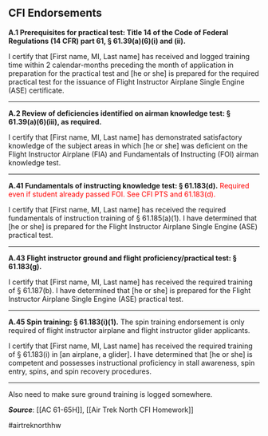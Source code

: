 ## CFI Endorsements

**A.1 Prerequisites for practical test: Title 14 of the Code of Federal Regulations (14 CFR) part 61, § 61.39(a)(6)(i) and (ii).**

I certify that \[First name, MI, Last name\] has received and logged training time within 2 calendar-months preceding the month of application in preparation for the practical test and \[he or she\] is prepared for the required practical test for the issuance of Flight Instructor Airplane Single Engine (ASE) certificate.

----

**A.2 Review of deficiencies identified on airman knowledge test: § 61.39(a)(6)(iii), as required.**

I certify that \[First name, MI, Last name\] has demonstrated satisfactory knowledge of the subject areas in which \[he or she\] was deficient on the Flight Instructor Airplane (FIA) and Fundamentals of Instructing (FOI) airman knowledge test.

---

**A.41 Fundamentals of instructing knowledge test: § 61.183(d).**
<span style="color:red;">Required even if student already passed FOI. See CFI PTS and 61.183(d).</span>

I certify that \[First name, MI, Last name\] has received the required fundamentals of instruction training of § 61.185(a)(1). I have determined that \[he or she\] is prepared for the Flight Instructor Airplane Single Engine (ASE) practical test.

---

**A.43 Flight instructor ground and flight proficiency/practical test: § 61.183(g).**

I certify that \[First name, MI, Last name\] has received the required training of
§ 61.187(b). I have determined that \[he or she\] is prepared for the Flight Instructor Airplane Single Engine (ASE) practical test.

---

**A.45 Spin training: § 61.183(i)(1).** The spin training endorsement is only required of flight instructor airplane and flight instructor glider applicants.

I certify that \[First name, MI, Last name\] has received the required training of § 61.183(i) in \[an airplane, a glider\]. I have determined that \[he or she\] is competent and possesses instructional proficiency in stall awareness, spin entry, spins, and spin recovery procedures.

---

Also need to make sure ground training is logged somewhere.


***Source***: [[AC 61-65H]], [[Air Trek North CFI Homework]]

#airtreknorthhw
